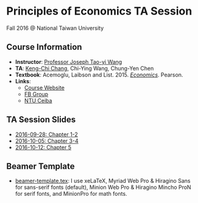 # Principles of Economics TA Session

Fall 2016 @ National Taiwan University


## Course Information
- **Instructor**: [Professor Joseph Tao-yi Wang](http://homepage.ntu.edu.tw/~josephw)
- **TA**: [Keng-Chi Chang](http://kengchichang.github.io), Chi-Ying Wang, Chung-Yen Chen
- **Textbook**: Acemoglu, Laibson and List. 2015. [*Economics*](https://www.amazon.com/Economics-Daron-Acemoglu/dp/0321391586). Pearson.
- **Links**:
  - [Course Website](http://homepage.ntu.edu.tw/~josephw/principles_micro_16F.htm)
  - [FB Group](https://www.facebook.com/groups/1100981933320734/)
  - [NTU Ceiba](https://ceiba.ntu.edu.tw/course/19783d/index.htm)


## TA Session Slides
- [2016-09-28: Chapter 1-2](0928/PE_Session_0928.pdf)
- [2016-10-05: Chapter 3-4](1005/PE_Session_1005.pdf)
- [2016-10-12: Chapter 5](1012/PE_Session_1012.pdf)


## Beamer Template
- [beamer-template.tex](template/beamer-template.tex):
I use xeLaTeX, Myriad Web Pro & Hiragino Sans for sans-serif fonts (default), Minion Web Pro & Hiragino Mincho ProN for serif fonts, and MinionPro for math fonts.
